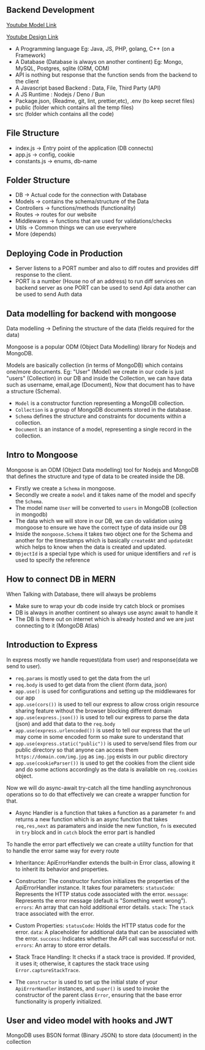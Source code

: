 ## Backend Development
[Youtube Model Link](https://app.eraser.io/workspace/YtPqZ1VogxGy1jzIDkzj)

[Youtube Design Link](https://www.figma.com/file/shmxWL5FKRO5GNOPPopBg6/PLAY?type=design&mode=design&t=ndeoSp2w6ZrnCro2-0)

- A Programming language Eg: Java, JS, PHP, golang, C++ (on a Framework)
- A Database (Database is always on another continent) Eg: Mongo, MySQL, Postgres, sqlite (ORM, ODM)
- API is nothing but response that the function sends from the backend to the client
- A Javascript based Backend : Data, File, Third Party (API)
- A JS Runtime : Nodejs / Deno / Bun
- Package.json, (Readme, git, lint, prettier,etc), .env (to keep secret files)
- public (folder which contains all the temp files)
- src (folder which contains all the code)

File Structure
---------------
- index.js -> Entry point of the application (DB connects)
- app.js -> config, cookie
- constants.js -> enums, db-name

Folder Structure
-----------------
- DB -> Actual code for the connection with Database
- Models -> contains the schema/structure of the Data
- Controllers -> functions/methods (functionality)
- Routes -> routes for our website
- Middlewares -> functions that are used for validations/checks
- Utils -> Common things we can use everywhere
- More (depends)

## Deploying Code in Production
- Server listens to a PORT number and also to diff routes and provides diff response to the client.
- PORT is a number (House no of an address) to run diff services on backend server as one PORT can be used to send Api data another can be used to send Auth data

## Data modelling for backend with mongoose
Data modelling -> Defining the structure of the data (fields required for the data)

Mongoose is a popular ODM (Object Data Modelling) library for Nodejs and MongoDB.

Models are basically collection (in terms of MongoDB) which contains one/more documents. Eg: "User" (Model) we create in our code is just "users" (Collection) in our DB and inside the Collection, we can have data such as username, email,age (Document), Now that document has to have a structure (Schema).

- `Model` is a constructor function representing a MongoDB collection.
- `Collection` is a group of MongoDB documents stored in the database.
- `Schema` defines the structure and constraints for documents within a collection.
- `Document` is an instance of a model, representing a single record in the collection.

## Intro to Mongoose
Mongoose is an ODM (Object Data modelling) tool for Nodejs and MongoDB that defines the structure and type of data to be created inside the DB.

- Firstly we create a `Schema` in mongoose.
- Secondly we create a `model` and it takes name of the model and specify the `Schema`.
- The model name `User` will be converted to `users` in MongoDB (collection in mongodb)
- The data which we will store in our DB, we can do validation using mongoose to ensure we have the correct type of data inside our DB
- Inside the `mongoose.Schema` it takes two object one for the Schema and another for the timestamps which is basically `createdAt` and `updatedAt` which helps to know when the data is created and updated.
- `ObjectId` is a special type which is used for unique identifiers and `ref` is used to specify the reference

## How to connect DB in MERN
When Talking with Database, there will always be problems
- Make sure to wrap your db code inside try catch block or promises
- DB is always in another continent so always use async await to handle it
- The DB is there out on internet which is already hosted and we are just connecting to it (MongoDB Atlas)

## Introduction to Express
In express mostly we handle request(data from user) and response(data we send to user).

- `req.params` is mostly used to get the data from the url
- `req.body` is used to get data from the client (form data, json)
- `app.use()` is used for configurations and setting up the middlewares for our app
- `app.use(cors())` is used to tell our express to allow cross origin resource sharing feature without the browser blocking different domain
- `app.use(express.json())` is used to tell our express to parse the data (json) and add that data to the `req.body`
- `app.use(express.urlencoded())` is used to tell our express that the url may come in some encoded form so make sure to understand that
- `app.use(express.static("public"))` is used to serve/send files from our public directory so that anyone can access them `https://domain.com/img.jpg` as `img.jpg` exists in our public directory
- `app.use(cookieParser())` is used to get the cookies from the client side and do some actions accordingly as the data is available on `req.cookies` object.

Now we will do async-await try-catch all the time handling asynchronous operations so to do that effectively we can create a wrapper function for that.

- Async Handler is a function that takes a function as a parameter `fn` and returns a new function which is an async function that takes `req,res,next` as paramaters and inside the new function, `fn` is executed in `try` block and in `catch` block the error part is handled

To handle the error part effectively we can create a utility function for that to handle the error same way for every route

- Inheritance: ApiErrorHandler extends the built-in Error class, allowing it to inherit its behavior and properties.

- Constructor: The constructor function initializes the properties of the ApiErrorHandler instance. 
It takes four parameters:
`statusCode`: Represents the HTTP status code associated with the error.
`message`: Represents the error message (default is "Something went wrong").
`errors`: An array that can hold additional error details.
`stack`: The `stack` trace associated with the error.

- Custom Properties:
`statusCode`: Holds the HTTP status code for the error.
`data`: A placeholder for additional data that can be associated with the error.
`success`: Indicates whether the API call was successful or not.
`errors`: An array to store error details.

- Stack Trace Handling: It checks if a stack trace is provided. If provided, it uses it; otherwise, it captures the stack trace using `Error.captureStackTrace`.

- The `constructor` is used to set up the initial state of your `ApiErrorHandler` instances, and `super()` is used to invoke the constructor of the parent class `Error`, ensuring that the base error functionality is properly initialized.

## User and video model with hooks and JWT
MongoDB uses BSON format (Binary JSON) to store data (document) in the collection